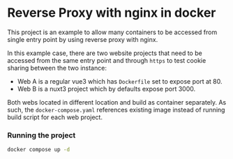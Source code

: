 # Reverse Proxy with nginx in docker

This project is an example to allow many containers to be accessed from single entry point by using reverse proxy
with nginx.

In this example case, there are two website projects that need to be accessed from the same entry point and through `https`
to test cookie sharing between the two instance: 
- Web A is a regular vue3 which has `Dockerfile` set to expose port at 80.
- Web B is a nuxt3 project which by defaults expose port 3000.

Both webs located in different location and build as container separately. As such, the `docker-compose.yaml` references existing image instead of running build script for each web project.


### Running the project

```bash
docker compose up -d
```
